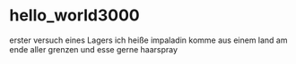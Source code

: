 # hello_world3000
erster versuch eines Lagers
ich heiße impaladin komme aus einem land am ende aller grenzen und esse gerne haarspray
